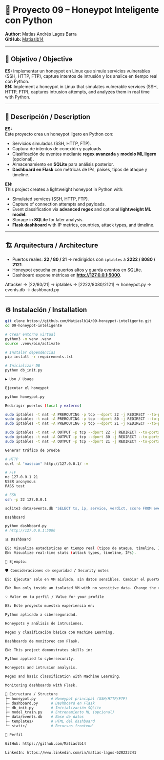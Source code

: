 # 🚀 Proyecto 09 – Honeypot Inteligente con Python  
**Author:** Matías Andrés Lagos Barra  
**GitHub:** [Matiaslb14](https://github.com/Matiaslb14)

---

## 📌 Objetivo / Objective
**ES:** Implementar un honeypot en Linux que simule servicios vulnerables (SSH, HTTP, FTP), capture intentos de intrusión y los analice en tiempo real con Python.  
**EN:** Implement a honeypot in Linux that simulates vulnerable services (SSH, HTTP, FTP), captures intrusion attempts, and analyzes them in real time with Python.

---

## 📖 Descripción / Description
**ES:**  
Este proyecto crea un honeypot ligero en Python con:
- Servicios simulados (SSH, HTTP, FTP).  
- Captura de intentos de conexión y payloads.  
- Clasificación de eventos mediante **regex avanzada** y **modelo ML ligero** (opcional).  
- Almacenamiento en **SQLite** para análisis posterior.  
- **Dashboard en Flask** con métricas de IPs, países, tipos de ataque y timeline.  

**EN:**  
This project creates a lightweight honeypot in Python with:
- Simulated services (SSH, HTTP, FTP).  
- Capture of connection attempts and payloads.  
- Event classification via **advanced regex** and optional **lightweight ML model**.  
- Storage in **SQLite** for later analysis.  
- **Flask dashboard** with IP metrics, countries, attack types, and timeline.

---

## 🏗️ Arquitectura / Architecture
- Puertos reales: **22 / 80 / 21** → redirigidos con `iptables` a **2222 / 8080 / 2121**.  
- Honeypot escucha en puertos altos y guarda eventos en SQLite.  
- Dashboard expone métricas en **http://127.0.0.1:5000**.

Attacker → [22/80/21] → iptables → [2222/8080/2121] → honeypot.py → events.db → dashboard.py

---

## ⚙️ Instalación / Installation
```bash
git clone https://github.com/Matiaslb14/09-honeypot-inteligente.git
cd 09-honeypot-inteligente

# Crear entorno virtual
python3 -m venv .venv
source .venv/bin/activate

# Instalar dependencias
pip install -r requirements.txt

# Inicializar DB
python db_init.py

▶️ Uso / Usage

Ejecutar el honeypot

python honeypot.py

Redirigir puertos (local y externo)

sudo iptables -t nat -A PREROUTING -p tcp --dport 22 -j REDIRECT --to-ports 2222
sudo iptables -t nat -A PREROUTING -p tcp --dport 80 -j REDIRECT --to-ports 8080
sudo iptables -t nat -A PREROUTING -p tcp --dport 21 -j REDIRECT --to-ports 2121

sudo iptables -t nat -A OUTPUT -p tcp --dport 22 -j REDIRECT --to-ports 2222
sudo iptables -t nat -A OUTPUT -p tcp --dport 80 -j REDIRECT --to-ports 8080
sudo iptables -t nat -A OUTPUT -p tcp --dport 21 -j REDIRECT --to-ports 2121

Generar tráfico de prueba

# HTTP
curl -A "masscan" http://127.0.0.1/ -v

# FTP
nc 127.0.0.1 21
USER anonymous
PASS test

# SSH
ssh -p 22 127.0.0.1

sqlite3 data/events.db "SELECT ts, ip, service, verdict, score FROM events ORDER BY id DESC LIMIT 10;"

Dashboard

python dashboard.py
# http://127.0.0.1:5000

📊 Dashboard

ES: Visualiza estadísticas en tiempo real (tipos de ataque, timeline, IPs).
EN: Visualize real-time stats (attack types, timeline, IPs).

📸 Ejemplo:

🛡️ Consideraciones de seguridad / Security notes

ES: Ejecutar solo en VM aislada, sin datos sensibles. Cambiar el puerto del SSH real para no bloquear acceso administrativo.

EN: Run only inside an isolated VM with no sensitive data. Change the real SSH port to avoid losing admin access.

💡 Valor en tu perfil / Value for your profile

ES: Este proyecto muestra experiencia en:

Python aplicado a ciberseguridad.

Honeypots y análisis de intrusiones.

Regex y clasificación básica con Machine Learning.

Dashboards de monitoreo con Flask.

EN: This project demonstrates skills in:

Python applied to cybersecurity.

Honeypots and intrusion analysis.

Regex and basic classification with Machine Learning.

Monitoring dashboards with Flask.

📂 Estructura / Structure
├─ honeypot.py       # Honeypot principal (SSH/HTTP/FTP)
├─ dashboard.py      # Dashboard en Flask
├─ db_init.py        # Inicialización SQLite
├─ model_train.py    # Entrenamiento ML (opcional)
├─ data/events.db    # Base de datos
├─ templates/        # HTML del dashboard
└─ static/           # Recursos frontend

🔗 Perfil

GitHub: https://github.com/Matiaslb14

LinkedIn: https://www.linkedin.com/in/matias-lagos-620223241



